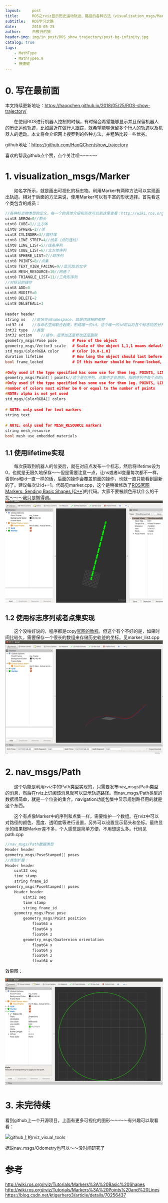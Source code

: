 ```yaml
---
layout:     post
title:      ROS之rviz显示历史运动轨迹、路径的各种方法（visualization_msgs/Marker、nav_msgs/Path）
subtitle:   ROS学习之路
date:       2018-05-25
author:     白夜行的狼
header-img: img/in_post/ROS_show_trajectory/post-bg-infinity.jpg
catalog: true
tags:
    - MathType
    - MathType6.9
    - 快捷键
--- 
```


# 0. 写在最前面
本文持续更新地址：<https://haoqchen.github.io/2018/05/25/ROS-show-trajectory/>

　　在使用ROS进行机器人控制的时候，有时候会希望能够显示并且保留机器人的历史运动轨迹，比如最近在做行人跟踪，就希望能够保留多个行人的轨迹以及机器人的运动。本文将会介绍网上搜罗到的各种方法，并粗略比较一些优劣。

github地址：<https://github.com/HaoQChen/show_trajectory>

喜欢的帮我github点个赞，点个关注呗～～～～

# 1. visualization_msgs/Marker
　　如名字所示，就是画出可视化的标志物。利用Marker有两种方法可以实现画出轨迹。相对于后面的方法来说，使用Marker可以有丰富的形状选择。首先看这个类包含的成员： 
```cpp
//各种标志物类型的定义，每一个的具体介绍和形状可以到这里查看：http://wiki.ros.org/rviz/DisplayTypes/Marker
uint8 ARROW=0//箭头
uint8 CUBE=1//立方体
uint8 SPHERE=2//球
uint8 CYLINDER=3//圆柱体
uint8 LINE_STRIP=4//线条（点的连线）
uint8 LINE_LIST=5//线条序列
uint8 CUBE_LIST=6//立方体序列
uint8 SPHERE_LIST=7//球序列
uint8 POINTS=8//点集
uint8 TEXT_VIEW_FACING=9//显示3D的文字
uint8 MESH_RESOURCE=10//网格？
uint8 TRIANGLE_LIST=11//三角形序列
//对标记的操作
uint8 ADD=0
uint8 MODIFY=0
uint8 DELETE=2
uint8 DELETEALL=3

Header header
string ns   //命名空间namespace，就是你理解的那样
int32 id    //与命名空间联合起来，形成唯一的id，这个唯一的id可以将各个标志物区分开来，使得程序可以对指定的标志物进行操作
int32 type  //类型
int32 action    //操作，是添加还是修改还是删除
geometry_msgs/Pose pose       # Pose of the object
geometry_msgs/Vector3 scale   # Scale of the object 1,1,1 means default (usually 1 meter square)
std_msgs/ColorRGBA color      # Color [0.0-1.0]
duration lifetime             # How long the object should last before being automatically deleted.  0 means forever
bool frame_locked             # If this marker should be frame-locked, i.e. retransformed into its frame every timestep

#Only used if the type specified has some use for them (eg. POINTS, LINE_STRIP, ...)
geometry_msgs/Point[] points//这个是在序列、点集中才会用到，指明序列中每个点的位置
#Only used if the type specified has some use for them (eg. POINTS, LINE_STRIP, ...)
#number of colors must either be 0 or equal to the number of points
#NOTE: alpha is not yet used
std_msgs/ColorRGBA[] colors

# NOTE: only used for text markers
string text

# NOTE: only used for MESH_RESOURCE markers
string mesh_resource
bool mesh_use_embedded_materials
```

## 1.1 使用lifetime实现
　　每次获取到机器人的位姿后，就在对应点发布一个标志，然后将lifetime设为0，也就是无限久地保存～～但是需要注意一点，让ns或者id变量每次都不一样，否则ns和id一直一样的话，后面的操作会覆盖前面的操作，也就一直只能看到最新的了。建议每次让id+=1。代码见marker.cpp，这个是稍微修改了[ROS官网Markers: Sending Basic Shapes (C++)](http://wiki.ros.org/rviz/Tutorials/Markers%3A%20Basic%20Shapes)的代码。大家不要被颜色形状什么的干扰～～～我只是懒得调。  
![lifetime](/img/in_post/ROS_show_trajectory/lifetime.png)  

## 1.2 使用标志序列或者点集实现
　　这个没啥好说的，程序都是copy[官网的教程](http://wiki.ros.org/rviz/Tutorials/Markers%3A%20Points%20and%20Lines)。但这个有个不好的是，如果时间比较久，需要保存一个很长的数组来存储历史轨迹的坐标。见marker_list.cpp
![point_set](/img/in_post/ROS_show_trajectory/point_set.png)  

# 2. nav_msgs/Path
　　这个功能是利用rviz中的Path类型实现的，只需要发布nav_msgs/Path类型的消息，然后在rviz上订阅该消息就可以显示轨迹路径。而nav_msgs/Path类型的数据很简单，就是一个位姿的集合。navigation功能包集中显示规划路径用的就是这个东西。

　　这个有点像Marker中的序列和点集一样，需要维护一个数组。在rviz中可以对路径的颜色、宽度、透明度等进行设置，另外可以设置显示箭头和坐标。最终显示的结果根Marker差不多，个人感觉是简单方便，不用想这么多。代码见path.cpp

```cpp
//nav_msgs/Path数据类型  
Header header  
geometry_msgs/PoseStamped[] poses  
//类型扩展：  
Header header  
    uint32 seq  
    time stamp  
    string frame_id  
geometry_msgs/PoseStamped[] poses  
    Header header  
        uint32 seq  
        time stamp  
        string frame_id  
    geometry_msgs/Pose pose  
        geometry_msgs/Point position  
            float64 x  
            float64 y  
            float64 z  
        geometry_msgs/Quaternion orientation  
            float64 x  
            float64 y  
            float64 z  
            float64 w
```

效果图： 

![nav_path](/img/in_post/ROS_show_trajectory/nav_path.png)  

# 3. 未完待续
看到github上一个开源项目，上面有更多可视化的图形～～～～有兴趣可以取看看：

![github上的rviz_visual_tools](https://github.com/PickNikRobotics/rviz_visual_tools)

据说nav_msgs/Odometry也可以～～没时间研究了

# 参考
<http://wiki.ros.org/rviz/Tutorials/Markers%3A%20Basic%20Shapes>  
<http://wiki.ros.org/rviz/Tutorials/Markers%3A%20Points%20and%20Lines>  
<https://blog.csdn.net/ktigerhero3/article/details/70256437>  